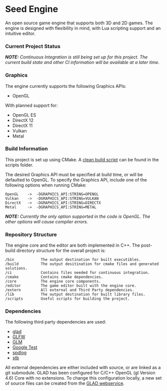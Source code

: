 Seed Engine
===========
An open source game engine that supports both 3D and 2D games. The engine is designed with flexibility in mind, with Lua scripting support and an intuitive editor.
### Current Project Status ###

***NOTE:*** *Continuous Integration is still being set up for this project. The current build state and other CI information will be available at a later time.*
<!---
[![Linux Build Status](https://travis-ci.org/)]()
[![Windows Build Status](https://ci.appveyor.com/api/projects/status/)]()
[![Coverage Status](https://coveralls.io/repos/github/)]()
[![Join the chat at https://gitter.im/]()]()
[![Average time to resolve an issue](http://isitmaintained.com/badge/resolution/)](http://isitmaintained.com/project/ "Average time to resolve an issue")
[![Codacy Badge](https://api.codacy.com/project/badge/Grade/)](https://www.codacy.com/app/)
[![Total alerts](https://img.shields.io/lgtm/alerts/)](https://lgtm.com/projects/)
-->
<!---
<br>
Donations via Patreon:
<br>[![Patreon](https://cloud.githubusercontent.com/assets/8225057/5990484/70413560-a9ab-11e4-8942-1a63607c0b00.png)]()
-->
### Graphics ###

The engine currently supports the following Graphics APIs:

- OpenGL

With planned support for:
- OpenGL ES
- DirectX 12
- DirectX 11
- Vulkan
- Metal

### Build Information ###
This project is set up using CMake. A <a href="https://github.com/ConficturaStudios/seed-engine/blob/master/scripts/clean_rebuild.py">clean build script</a> can be found in the scripts folder.

The desired Graphics API must be specified at build time, or will be defaulted to OpenGL. To specify the Graphics API, include one of the following options when running CMake:

    OpenGL    ->  -DGRAPHICS_API:STRING=OPENGL
    Vulkan    ->  -DGRAPHICS_API:STRING=VULKAN
    DirectX   ->  -DGRAPHICS_API:STRING=DIRECTX
    Metal     ->  -DGRAPHICS_API:STRING=METAL

***NOTE:*** *Currently the only option supported in the code is OpenGL. The other options will cause compiler errors.*

### Repository Structure ###
The engine core and the editor are both implemented in C++. The post-build directory structure for the overall project is:

    /bin            The output destination for built executibles.
    /build          The output desitination for cmake files and generated solutions.
    /ci             Contains files needed for continuous integration.
    /cmake          Contains cmake dependencies.
    /core           The engine core components.
    /editor         The game editor built with the engine core.
    /extern         All external and Third Party dependencies.
    /lib            The output destination for built library files.
    /scripts        Useful scripts for building the project.

### Dependencies ###

The following third party dependencies are used:

- <a href="https://github.com/Dav1dde/glad">glad</a>
- <a href="https://github.com/glfw/glfw">GLFW</a>
- <a href="https://github.com/g-truc/glm">GLM</a>
- <a href="https://github.com/google/googletest">Google Test</a>
- <a href="https://github.com/gabime/spdlog">spdlog</a>
- <a href="https://github.com/nothings/stb">stb</a>

All external dependencies are either included with source, or are linked as a git submodule. GLAD has been configured for C/C++ OpenGL (gl Version 4.6) Core with no extensions. To change this configuration locally, a new set of source files can be created from the <a href="https://glad.dav1d.de/">GLAD webservice</a>.